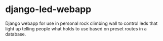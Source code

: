 # django-led-webapp
Django webapp for use in personal rock climbing wall to control leds that light up telling people what holds to use based on preset routes in a database.
